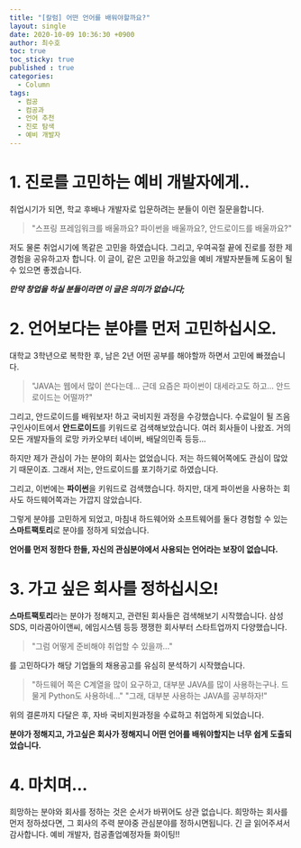 ```yaml
---
title: "[칼럼] 어떤 언어를 배워야할까요?"
layout: single
date: 2020-10-09 10:36:30 +0900
author: 최수호
toc: true  
toc_sticky: true 
published : true
categories: 
  - Column
tags:
  - 컴공
  - 컴공과
  - 언어 추천
  - 진로 탐색
  - 예비 개발자
---
```

# 1. 진로를 고민하는 예비 개발자에게..
취업시기가 되면, 학교 후배나 개발자로 입문하려는 분들이 이런 질문을합니다.
>"스프링 프레임워크를 배울까요? 파이썬을 배울까요?, 안드로이드를 배울까요?"

저도 물론 취업시기에 똑같은 고민을 하였습니다. 그리고, 우여곡절 끝에 진로를 정한 제 경험을 공유하고자 합니다.
이 글이, 같은 고민을 하고있을 예비 개발자분들께 도움이 될 수 있으면 좋겠습니다.


***만약 창업을 하실 분들이라면 이 글은 의미가 없습니다;***

# 2. 언어보다는 분야를 먼저 고민하십시오.
대학교 3학년으로 복학한 후, 남은 2년 어떤 공부를 해야할까 하면서 고민에 빠졌습니다. 
>"JAVA는 웹에서 많이 쓴다는데... 근데 요즘은 파이썬이 대세라고도 하고... 안드로이드는 어떨까?"

그리고, 안드로이드를 배워보자! 하고 국비지원 과정을 수강했습니다. 수료일이 될 즈음 구인사이트에서 **안드로이드**를 키워드로 검색해보았습니다.
여러 회사들이 나왔죠. 거의 모든 개발자들의 로망 카카오부터 네이버, 배달의민족 등등... 


하지만 제가 관심이 가는 분야의 회사는 없었습니다. 저는 하드웨어쪽에도 관심이 많았기 때문이죠. 그래서 저는, 안드로이드를 포기하기로 하였습니다. 


그리고, 이번에는 **파이썬**을 키워드로 검색했습니다. 하지만, 대게 파이썬을 사용하는 회사도 하드웨어쪽과는 가깝지 않았습니다.


그렇게 분야를 고민하게 되었고, 마침내 하드웨어와 소프트웨어를 둘다 경험할 수 있는 **스마트팩토리**로 분야를 정하게 되었습니다.


**언어를 먼저 정한다 한들, 자신의 관심분야에서 사용되는 언어라는 보장이 없습니다.**


# 3. 가고 싶은 회사를 정하십시오!
**스마트팩토리**라는 분야가 정해지고, 관련된 회사들은 검색해보기 시작했습니다. 삼성SDS, 미라콤아이앤씨, 에임시스템 등등 쟁쟁한 회사부터 스타트업까지 다양했습니다.
>"그럼 어떻게 준비해야 취업할 수 있을까..."

를 고민하다가 해당 기업들의 채용공고를 유심히 분석하기 시작했습니다.
>"하드웨어 쪽은 C계열을 많이 요구하고, 대부분 JAVA를 많이 사용하는구나. 드물게 Python도 사용하네..."
>"그래, 대부분 사용하는 JAVA를 공부하자!"

위의 결론까지 다달은 후, 자바 국비지원과정을 수료하고 취업하게 되었습니다.


**분야가 정해지고, 가고싶은 회사가 정해지니 어떤 언어를 배워야할지는 너무 쉽게 도출되었습니다.**


# 4. 마치며...
희망하는 분야와 회사를 정하는 것은 순서가 바뀌어도 상관 없습니다. 희망하는 회사를 먼저 정하셨다면, 그 회사의 주력 분야중 관심분야를 정하시면됩니다. 긴 글 읽어주셔서 감사합니다. 예비 개발자, 컴공졸업예정자들 화이팅!!

<script src="https://utteranc.es/client.js"
    repo="apt-get-install/apt-get-install.github.io"
    issue-term="title"
    theme="github-light"
    crossorigin="anonymous"
    async>
</script>